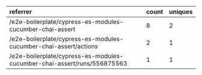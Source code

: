| referrer                                                                | count | uniques |
| :---------------------------------------------------------------------- | :---- | :------ |
| /e2e-boilerplate/cypress-es-modules-cucumber-chai-assert                | 8     | 2       |
| /e2e-boilerplate/cypress-es-modules-cucumber-chai-assert/actions        | 2     | 1       |
| /e2e-boilerplate/cypress-es-modules-cucumber-chai-assert/runs/556875563 | 1     | 1       |